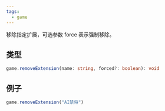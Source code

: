 ```yaml
---
tags:
  - game
---
```

移除指定扩展，可选参数 force 表示强制移除。

## 类型

``` ts
game.removeExtension(name: string, forced?: boolean): void
```


## 例子

``` js
game.removeExtension("AI禁将")
```